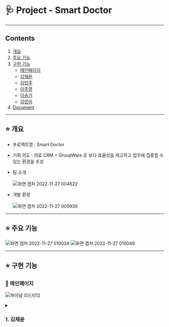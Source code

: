 # 🩺 Project - Smart Doctor
***
## Contents <br>
1. [개요](#star-개요)  
2. [주요 기능](#star-주요-기능)
3. [구현 기능](#star-구현-기능)
    - [메인페이지](#pushpin-메인페이지)
    - [김채윤](#1-김채윤)
    - [김민주](#2-김민주)   
    - [이주영](#3-이주영)   
    - [이슬기](#4-이슬기)   
    - [강민아](#5-강민아)     
3. [Document](#star-document)



***


## :star: 개요
- 프로젝트명 : Smart Doctor <br>
      
- 기획 의도 : 의료 CRM + GroupWare 로 보다 효율성을 제고하고 업무에 집중할 수 있는 환경을 조성      
            
               
- 팀 소개 <br><br>
![화면 캡처 2022-11-27 004622](https://user-images.githubusercontent.com/102591871/204097199-7c5ae3d3-2a7e-433b-94c4-e89506178bc6.jpg)<br>

- 개발 환경 <br><br>
![화면 캡처 2022-11-27 005930](https://user-images.githubusercontent.com/102591871/204097685-c9e34197-5a63-41a5-bb66-4e46bbffce8f.jpg)<br>
***

## :star: 주요 기능
![화면 캡처 2022-11-27 010034](https://user-images.githubusercontent.com/102591871/204097744-aa51f168-e08f-4593-a3fc-0f590ed05cca.jpg)
![화면 캡처 2022-11-27 010049](https://user-images.githubusercontent.com/102591871/204097759-087d58a9-54e1-44ee-92a2-e043b1017e77.jpg)



***
## :star: 구현 기능

### :pushpin: 메인페이지
![파이널 리드미12](https://user-images.githubusercontent.com/102591871/204097798-183be0c7-3a0a-4897-8e40-7aaecbed08d4.gif)<br>

<details><summary><h3>1. 김채윤</h3></summary>

### 📌 입원실/수술실 예약 

![파이널 리드미1](https://user-images.githubusercontent.com/102591871/204097845-79bb4ea3-00ac-4999-8fb1-16fc75c3e1a5.gif) <br>
![파이널 리드미2](https://user-images.githubusercontent.com/102591871/204097858-81ea665a-fc5d-4f86-97c9-0db9b346257f.gif) <br>
![파이널 리드미3](https://user-images.githubusercontent.com/102591871/204097885-8b555052-08aa-4d4f-baf5-6855b22550f5.gif) <br>
![파이널 리드미4](https://user-images.githubusercontent.com/102591871/204097900-6f8033f5-5fe4-404b-a52b-bf6251f1121b.gif) <br>

-입원실 수술실 예약 후 풀캘린더에서 상세 조회가능
    
### 📌 메일
![파이널 리드미5](https://user-images.githubusercontent.com/102591871/204097921-f28cf1c3-7bee-4dff-92e3-e66256312b94.gif) <br>

- 메일쓰기 <br>

![파이널 리드미6](https://user-images.githubusercontent.com/102591871/204097958-5b0906ab-ef54-43af-8a4d-9db7ffcc16a5.gif) <br>

-주소록 <br>

![파이널 리드미7](https://user-images.githubusercontent.com/102591871/204097985-d5388c12-4b5f-41a9-81f8-eca0c5916055.gif) <br>
![파이널 리드미8](https://user-images.githubusercontent.com/102591871/204097992-d64e1e47-4626-4866-a820-60dd877749a5.gif) <br>

-첨부파일<br>

![파이널 메일함](https://user-images.githubusercontent.com/102591871/204098135-53e12c74-6f4c-4e27-9984-8b6c3db1cfd3.gif) <br>

-받은메일함, 보낸메일함, 중요메일함, 휴지통<br>

![파이널 답장](https://user-images.githubusercontent.com/102591871/204098178-da058c63-f60e-468e-a9de-98b00aac4b89.gif) <br>

-받은메일 상세, 받은 메일 답장<br>


### 📌 채팅
![파이널 리드미11](https://user-images.githubusercontent.com/102591871/204098421-b69ce8aa-01e4-4a09-b4a2-d1ce005f1fd1.gif) <br>
![파이널 리드미9](https://user-images.githubusercontent.com/102591871/204098456-1a79c51d-643b-40f3-866e-8ad77b8edf61.gif) <br>
![파이널 리드미10](https://user-images.githubusercontent.com/102591871/204098454-6b0ef5f0-3d44-4437-84df-5ffd7139aea5.gif)<br>

- 친구목록, 채팅목록, 첨부파일

<details><summary><h3>2. 김민주</h3></summary>


### 📌 입원실/수술실 대기
### 📌 입원실 현황
### 📌
### 📌
### 📌
<details><summary><h3>3. 이주영</h3></summary>

### 📌 회원가입
### 📌 로그인
### 📌 아이디, 비밀번호 찾기
</details>

<details><summary><h3>4. 이슬기</h3></summary>

### 📌 근태
</details>

<details><summary><h3>5. 강민아</h3></summary>

### 📌 전자결재
</details>



***
## :star: Document

- 개발 일정 <br><br>
![화면 캡처 2022-11-27 012132](https://user-images.githubusercontent.com/102591871/204098655-30bc23bc-2452-4116-8496-10ecb67ba913.jpg)<br>

- 유스케이스 <br><br>
![UseCaseDiagram2](https://user-images.githubusercontent.com/102591871/204098596-75950274-dc7c-4151-9537-6ec1fc76fc94.jpg) <br>

- DB 설계 <br><br>
![화면 캡처 2022-11-27 012433](https://user-images.githubusercontent.com/102591871/204098709-4b0229d8-d526-4625-8bbd-1950143fb97c.jpg)<br>
